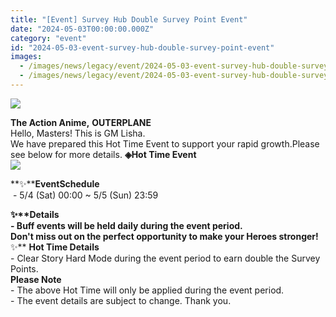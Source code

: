 ```yaml
---
title: "[Event] Survey Hub Double Survey Point Event"
date: "2024-05-03T00:00:00.000Z"
category: "event"
id: "2024-05-03-event-survey-hub-double-survey-point-event"
images:
  - /images/news/legacy/event/2024-05-03-event-survey-hub-double-survey-point-event/7db65e76722e4cb097eecaf7cd71df6e.webp
  - /images/news/legacy/event/2024-05-03-event-survey-hub-double-survey-point-event/c040c8b15aa24e249e38ecd47e1fbea3_002.webp
---
```


![](/images/news/legacy/event/2024-05-03-event-survey-hub-double-survey-point-event/7db65e76722e4cb097eecaf7cd71df6e.webp)  

**The Action Anime,** **OUTERPLANE**  
Hello, Masters! This is GM Lisha.  
We have prepared this Hot Time Event to support your rapid growth.Please see below for more details. **◈Hot Time Event**  
![](/images/news/legacy/event/2024-05-03-event-survey-hub-double-survey-point-event/c040c8b15aa24e249e38ecd47e1fbea3_002.webp)  
  
**✨****EventSchedule**  
 - 5/4 (Sat) 00:00 ~ 5/5 (Sun) 23:59

  
**✨****Details**  
\- Buff events will be held daily during the event period.  
Don't miss out on the perfect opportunity to make your Heroes stronger!**✨** **Hot Time Details**  
\- Clear Story Hard Mode during the event period to earn double the Survey Points.  
**Please Note**  
\- The above Hot Time will only be applied during the event period.  
\- The event details are subject to change. Thank you.
